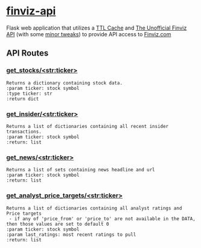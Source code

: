 # [finviz-api]( https://wavecakes-finviz.herokuapp.com/ )
Flask web application that utilizes a [TTL Cache](https://cachetools.readthedocs.io/en/stable/) and [The Unofficial Finviz API](https://github.com/mariostoev/finviz) (with some [minor tweaks](https://github.com/frank-besson/finviz)) to provide API access to [Finviz.com](https://finviz.com/)

## API Routes
### [get_stocks/\<str:ticker\>](https://wavecakes-finviz.herokuapp.com/get_stock/goog)
    Returns a dictionary containing stock data.
    :param ticker: stock symbol
    :type ticker: str
    :return dict
### [get_insider/\<str:ticker\>](https://wavecakes-finviz.herokuapp.com/get_insider/goog)
    Returns a list of dictionaries containing all recent insider transactions.
    :param ticker: stock symbol
    :return: list
### [get_news/\<str:ticker\>](https://wavecakes-finviz.herokuapp.com/get_news/goog)
    Returns a list of sets containing news headline and url
    :param ticker: stock symbol
    :return: list
### [get_analyst_price_targets/\<str:ticker\>](https://wavecakes-finviz.herokuapp.com/get_analyst_price_targets/goog)
    Returns a list of dictionaries containing all analyst ratings and Price targets
     - if any of 'price_from' or 'price_to' are not available in the DATA, then those values are set to default 0
    :param ticker: stock symbol
    :param last_ratings: most recent ratings to pull
    :return: list
